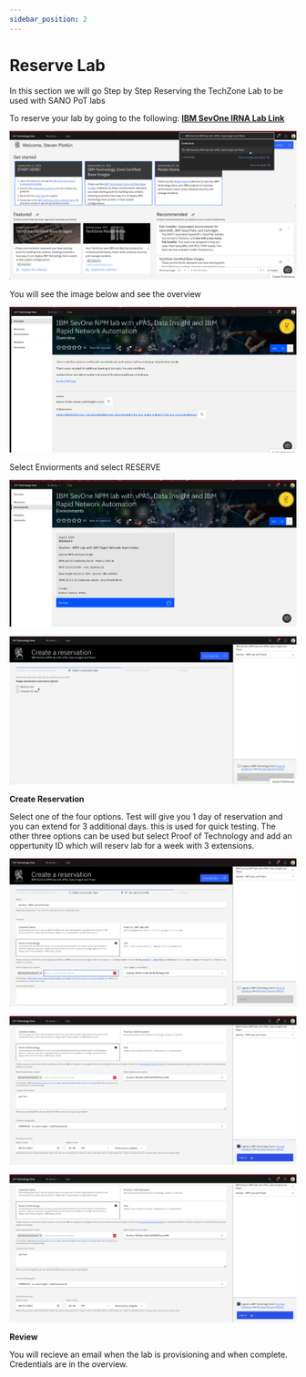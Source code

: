 ```yaml
---
sidebar_position: 2
---
```


# Reserve Lab

In this section we will go Step by Step Reserving the TechZone Lab to be used with SANO PoT labs


To reserve your lab by going to the following:
[**IBM SevOne IRNA Lab Link**](https://techzone.ibm.com/collection/ibm-sev-one-npm-lab-with-v-pas-data-insight-and-ibm-rapid-network-automation/environments)



![Setup TechZone Lab](img/tz/tz-start.png)

You will see the image below and see the overview

![Setup TechZone Lab](img/tz/tz-1.png)

Select Enviorments and select RESERVE 

![Setup TechZone Lab](img/tz/tz-2.png)


![Setup TechZone Lab](img/tz/tz-3.png)

**Create Reservation**

Select one of the four options. Test will give you 1 day of reservation and you can extend for 3 additional days. this is used for quick testing. The other three options can be used but select Proof of Technology and add an oppertunity ID which will reserv lab for a week with 3 extensions.

![Setup TechZone Lab](img/tz/tz04.png)


![Setup TechZone Lab](img/tz/tz-5.png)

![Setup TechZone Lab](img/tz/tz-6.png)

**Review**

You will recieve an email when the lab is provisioning and when complete. Credentials are in the overview. 